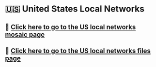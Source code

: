 🇺🇸 United States Local Networks
===============

## 🔗 [Click here to go to the US local networks mosaic page][]

## 📂 [Click here to go to the US local networks files page][]


[Click here to go to the US local networks mosaic page]: https://github.com/cybertsotsi/tv/blob/master/countries/united-states/us-local/0z_all-logos-mosaic-us-local.md "Click here to go to US local networks mosaic page"

[Click here to go to the US local networks files page]: https://github.com/cybertsotsi/tv/tree/master/countries/united-states/us-local "Click here to go to the US local networks files page"

